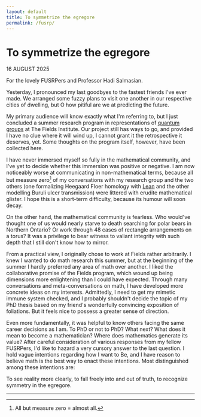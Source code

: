 ```yaml
---
layout: default
title: To symmetrize the egregore
permalink: /fusrp/
---
```


# To symmetrize the egregore
<p class="font3 right">16 AUGUST 2025</p>
For the lovely FUSRPers and Professor Hadi Salmasian.

Yesterday, I pronounced my last goodbyes to the fastest friends I've ever made. We arranged some fuzzy plans to visit one another in our respective cities of dwelling, but O how pitiful are we at predicting the future.

My primary audience will know exactly what I'm referring to, but I just concluded a summer research program in representations of [quantum groups](https://drorbn.net/AcademicPensieve/2017-09/one/A_Conspiracy_Theory.pdf) at The Fields Institute. Our project still has ways to go, and provided I have no clue where it will wind up, I cannot grant it the retrospective it deserves, yet. Some thoughts on the program itself, however, have been collected here.

I have never immersed myself so fully in the mathematical community, and I've yet to decide whether this immersion was positive or negative. I am now noticeably worse at communicating in non-mathematical terms, because all but measure zero[^1] of my conversations with my research group and the two others (one formalizing Heegaard Floer homology with [Lean](https://lean-lang.org/) and the other modelling Buruli ulcer transmission) were littered with erudite mathematical glister. I hope this is a short-term difficulty, because its humour will soon decay.

On the other hand, the mathematical community is fearless. Who would've thought one of us would nearly starve to death searching for polar bears in Northern Ontario? Or work through 48 cases of rectangle arrangements on a torus? It was a privilege to bear witness to valiant integrity with such depth that I still don't know how to mirror.

From a practical view, I originally chose to work at Fields rather arbitrarily. I knew I wanted to do math research this summer, but at the beginning of the summer I hardly preferred any area of math over another. I liked the collaborative promise of the Fields program, which wound up being dimensions more enlightening than I could have expected. Through many conversations and meta-conversations on math, I have developed more concrete ideas on my interests. Admittedly, I need to get my mimetic immune system checked, and I probably shouldn't decide the topic of my PhD thesis based on my friend's wonderfully convincing exposition of foliations. But it feels nice to possess a greater sense of direction.

Even more fundamentally, it was helpful to know others facing the same career decisions as I am. To PhD or not to PhD? What next? What does it mean to become a mathematician? Where does mathematics generate its value? After careful consideration of various responses from my fellow FUSRPers, I'd like to hazard a very cursory answer to the last question. I hold vague intentions regarding how I want to Be, and I have reason to believe math is the best way to enact these intentions. Most distinguished among these intentions are:

To see reality more clearly, to fall freely into and out of truth, to recognize symmetry in the egregore.

---

[^1]: All but measure zero = almost all.